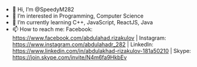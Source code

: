 - 👋 Hi, I’m @SpeedyM282
- 👀 I’m interested in Programming, Computer Science
- 🌱 I’m currently learning C++, JavaScript, ReactJS, Java
- 📫 How to reach me: 
Facebook: https://www.facebook.com/abdulahad.rizakulov |
Instagram: https://www.instagram.com/abdulahadr_282 |
LinkedIn: https://www.linkedin.com/in/abdulakhad-rizakulov-181a50210 |
Skype: https://join.skype.com/invite/N4m6fa9HkbEv

<!---
SpeedyM282/SpeedyM282 is a ✨ special ✨ repository because its `README.md` (this file) appears on your GitHub profile.
You can click the Preview link to take a look at your changes.
--->
